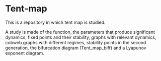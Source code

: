 # Tent-map

This is a repository in which tent map is studied.

A study is made of the function, the parameters that produce significant dynamics, fixed points and their stability, graphs with relevant dynamics, cobweb graphs with different regimes, stability points in the second generation, the bifurcation diagram (Tent_map_biff) and a Lyapunov exponent diagram.
